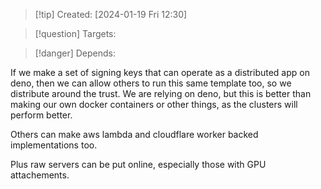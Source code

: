 
>[!tip] Created: [2024-01-19 Fri 12:30]

>[!question] Targets: 

>[!danger] Depends: 

If we make a set of signing keys that can operate as a distributed app on deno, then we can allow others to run this same template too, so we distribute around the trust.  We are relying on deno, but this is better than making our own docker containers or other things, as the clusters will perform better.

Others can make aws lambda and cloudflare worker backed implementations too.

Plus raw servers can be put online, especially those with GPU attachements.